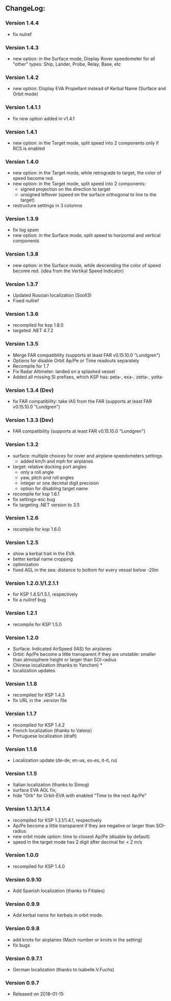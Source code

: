 ## ChangeLog:

### Version 1.4.4
 * fix nulref

### Version 1.4.3
 * new option: in the Surface mode, Display Rover speedometer for all "other" types: Ship, Lander, Probe, Relay, Base, etc

### Version 1.4.2
 * new option: Display EVA Propellant instead of Kerbal Name (Surface and Orbit mode)

### Version 1.4.1.1
 * fix new option added in v1.4.1

### Version 1.4.1
 * new option: in the Target mode, split speed into 2 components only if RCS is enabled

### Version 1.4.0
 * new option: in the Target mode, while retrograde to target, the color of speed become red.
 * new option: in the Target mode, split speed into 2 components: 
    * signed projection on the direction to target 
    * unsigned leftover (speed on the surface orthogonal to line to the target)
 * restructure settings in 3 columns

### Version 1.3.9
 * fix log spam
 * new option: in the Surface mode, split speed to horizontal and vertical components

### Version 1.3.8
 * new option: in the Surface mode, while descending the color of speed become red.
   (idea from the Vertikal Speed Indicator)

### Version 1.3.7
 * Updated Russian localization (Sooll3)
 * Fixed nullref

### Version 1.3.6
 * recompiled for ksp 1.8.0
 * targeted .NET 4.7.2

### Version 1.3.5
 * Merge FAR compatibility (supports at least FAR v0.15.10.0 "Lundgren")
 * Options for disable Orbit Ap/Pe or Time readouts separately
 * Recompile for 1.7
 * Fix Radar Altimeter: landed on a splashed vessel
 * Added all missing SI prefixes, which KSP has: 
   peta-, exa-, zetta-, yotta-

### Version 1.3.4 (Dev)
 * fix FAR compatibility: take IAS from the FAR
   (supports at least FAR v0.15.10.0 "Lundgren")

### Version 1.3.3 (Dev)
 * FAR compatibility
   (supports at least FAR v0.15.10.0 "Lundgren")

### Version 1.3.2
 * surface: multiple choices for rover and airplane speedometers settings
   * added km/h and mph for airplanes
 * target: relative docking port angles
   * only a roll angle
   * yaw, pitch and roll angles
   * integer or one decimal digit precision
   * option for disabling target name
 * recompile for ksp 1.6.1
 * fix settings-esc bug
 * fix targeting .NET version to 3.5

### Version 1.2.6
 * recompile for ksp 1.6.0

### Version 1.2.5
 * show a kerbal trait in the EVA
 * better kerbal name cropping
 * optimization
 * fixed AGL in the sea: distance to bottom for every vessel below -20m  

### Version 1.2.0.1/1.2.1.1
 * for KSP 1.4.5/1.5.1, respectively
 * fix a nullref bug

### Version 1.2.1
 * recompile for KSP 1.5.0

### Version 1.2.0
 * Surface: Indicated AirSpeed (IAS) for airplanes
 * Orbit: Ap/Pe become a little transparent if they are unstable: smaller than atmosphere height or larger than SOI-radius
 * Chinese localization (thanks to Yanchen) * 
 * localization updates

### Version 1.1.8
 * recompiled for KSP 1.4.3
 * fix URL in the .version file

### Version 1.1.7
 * recompiled for KSP 1.4.2
 * French localization (thanks to Valens)
 * Portuguese localization (draft)

### Version 1.1.6
 * Localization update (de-de, en-us, es-es, it-it, ru)

### Version 1.1.5
 * Italian localization (thanks to Simog)
 * surface EVA AGL fix,
 * hide "Orb" for Orbit-EVA with enabled "Time to the next Ap/Pe"

### Version 1.1.3/1.1.4
 * recompiled for KSP 1.3.1/1.4.1, respectively
 * Ap/Pe become a little transparent if they are negative or larger than SOI-radius
 * new orbit mode option: time to closest Ap/Pe (disable by default)
 * speed in the target mode has 2 digit after decimal for < 2 m/s

### Version 1.0.0
 * recompiled for KSP 1.4.0

### Version 0.9.10
 * Add Spanish localization (thanks to Fitiales)

### Version 0.9.9
 * Add kerbal name for kerbals in orbit mode.

### Version 0.9.8
 * add knots for airplanes (Mach number or knots in the setting)
 * fix bugs

### Version 0.9.7.1
 * German localization (thanks to Isabelle.V.Fuchs)

### Version 0.9.7
 * Released on 2018-01-15
